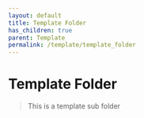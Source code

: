 ```yaml
---
layout: default
title: Template Folder
has_children: true
parent: Template
permalink: /template/template_folder
---
```


# Template Folder

> This is a template sub folder
